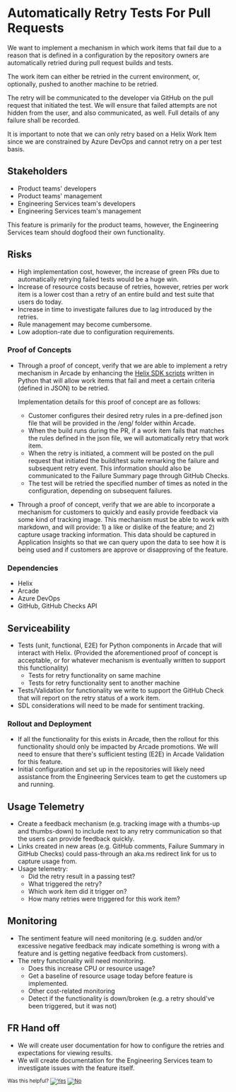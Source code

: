 # Automatically Retry Tests For Pull Requests

We want to implement a mechanism in which work items that fail due to a reason that is defined in a configuration by the repository owners are automatically retried during pull request builds and tests.

The work item can either be retried in the current environment, or, optionally, pushed to another machine to be retried. 

The retry will be communicated to the developer via GitHub on the pull request that initiated the test. We will ensure that failed attempts are not hidden from the user, and also communicated, as well. Full details of any failure shall be recorded. 

It is important to note that we can only retry based on a Helix Work Item since we are constrained by Azure DevOps and cannot retry on a per test basis. 

## Stakeholders
- Product teams' developers
- Product teams' management
- Engineering Services team's developers
- Engineering Services team's management

This feature is primarily for the product teams, however, the Engineering Services team should dogfood their own functionality. 

## Risks

- High implementation cost, however, the increase of green PRs due to automatically retrying failed tests would be a huge win. 
- Increase of resource costs because of retries, however, retries per work item is a lower cost than a retry of an entire build and test suite that users do today. 
- Increase in time to investigate failures due to lag introduced by the retries. 
- Rule management may become cumbersome. 
- Low adoption-rate due to configuration requirements. 

### Proof of Concepts

- Through a proof of concept, verify that we are able to implement a retry mechanism in Arcade by enhancing the [Helix SDK scripts](https://github.com/dotnet/arcade/tree/main/src/Microsoft.DotNet.Helix/Sdk/tools/azure-pipelines/reporter) written in Python that will allow work items that fail and meet a certain criteria (defined in JSON) to be retried. 
  
  Implementation details for this proof of concept are as follows: 
    - Customer configures their desired retry rules in a pre-defined json file that will be provided in the /eng/ folder within Arcade. 
    - When the build runs during the PR, if a work item fails that matches the rules defined in the json file, we will automatically retry that work item. 
    - When the retry is initiated, a comment will be posted on the pull request that initiated the build/test suite remarking the failure and subsequent retry event. This information should also be communicated to the Failure Summary page through GitHub Checks. 
    - The test will be retried the specified number of times as noted in the configuration, depending on subsequent failures. 

- Through a proof of concept, verify that we are able to incorporate a mechanism for customers to quickly and easily provide feedback via some kind of tracking image. This mechanism must be able to work with markdown, and will provide: 1) a like or dislike of the feature; and 2) capture usage tracking information. This data should be captured in Application Insights so that we can query upon the data to see how it is being used and if customers are approve or disapproving of the feature. 

### Dependencies

- Helix
- Arcade
- Azure DevOps
- GitHub, GitHub Checks API

## Serviceability

- Tests (unit, functional, E2E) for Python components in Arcade that will interact with Helix. (Provided the aforementioned proof of concept is acceptable, or for whatever mechanism is eventually written to support this functionality)
  - Tests for retry functionality on same machine
  - Tests for retry functionality sent to another machine
- Tests/Validation for functionality we write to support the GitHub Check that will report on the retry status of a work item. 
- SDL considerations will need to be made for sentiment tracking.

### Rollout and Deployment

- If all the functionality for this exists in Arcade, then the rollout for this functionality should only be impacted by Arcade promotions. We will need to ensure that there's sufficient testing (E2E) in Arcade Validation for this feature. 
- Initial configuration and set up in the repositories will likely need assistance from the Engineering Services team to get the customers up and running. 

## Usage Telemetry

- Create a feedback mechanism (e.g. tracking image with a thumbs-up and thumbs-down) to include next to any retry communication so that the users can provide feedback quickly. 
- Links created in new areas (e.g. GitHub comments, Failure Summary in GitHub Checks) could pass-through an aka.ms redirect link for us to capture usage from. 
- Usage telemetry: 
  - Did the retry result in a passing test?
  - What triggered the retry?
  - Which work item did it trigger on?
  - How many retries were triggered for this work item?

## Monitoring

- The sentiment feature will need monitoring (e.g. sudden and/or excessive negative feedback may indicate something is wrong with a feature and is getting negative feedback from customers).
- The retry functionality will need monitoring.
  - Does this increase CPU or resource usage? 
  - Get a baseline of resource usage today before feature is implemented. 
  - Other cost-related monitoring
  - Detect if the functionality is down/broken (e.g. a retry should've been triggered, but it was not)

## FR Hand off

- We will create user documentation for how to configure the retries and expectations for viewing results. 
- We will create documentation for the Engineering Services team to investigate issues with the feature itself. 

<!-- Begin Generated Content: Doc Feedback -->
<sub>Was this helpful? [![Yes](https://helix.dot.net/f/ip/5?p=Documentation%5CProject-Docs%5CDev%20Workflow%5CRetry%20Tests%20-%20arcade5963.md)](https://helix.dot.net/f/p/5?p=Documentation%5CProject-Docs%5CDev%20Workflow%5CRetry%20Tests%20-%20arcade5963.md) [![No](https://helix.dot.net/f/in)](https://helix.dot.net/f/n/5?p=Documentation%5CProject-Docs%5CDev%20Workflow%5CRetry%20Tests%20-%20arcade5963.md)</sub>
<!-- End Generated Content-->
